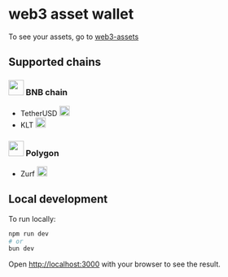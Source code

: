 <h1>web3 asset wallet </h1>
<p>To see your assets, go to <a href="https://web3-assets.vercel.app/">web3-assets</a></p>

<h2>Supported chains</h2>

<h3><img src="https://altcoinsbox.com/wp-content/uploads/2023/01/bnb-chain-binance-smart-chain-logo-600x600.webp" height="30" width="30"> BNB chain</h3>
<ul>
    <li>TetherUSD <img src="https://cryptologos.cc/logos/tether-usdt-logo.png" height="20" width="20"></li>
    <li>KLT <img src="https://assets.coingecko.com/coins/images/26386/large/Dise%C3%B1o_sin_t%C3%ADtulo_%288%29.png?1696525463" height="20" width="20"></li>
</ul>

<h3><img src="https://i.pinimg.com/originals/9b/1e/97/9b1e977d00b5d887608b156705a10759.png" height="30" width="30"> Polygon</h3>

<ul>
    <li>Zurf <img src="https://pbs.twimg.com/profile_images/1733327109265805312/xpKjWz6T_400x400.jpg" height="20" width="20"></li>
</ul>

## Local development

To run locally:

```bash
npm run dev
# or
bun dev
```

Open [http://localhost:3000](http://localhost:3000) with your browser to see the result.
